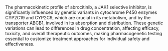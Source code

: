 The pharmacokinetic profile of abrocitinib, a JAK1 selective inhibitor, is significantly influenced by genetic variants in cytochrome P450 enzymes CYP2C19 and CYP2C9, which are crucial in its metabolism, and by the transporter ABCB1, involved in its absorption and distribution. These genetic variations can lead to differences in drug concentration, affecting efficacy, toxicity, and overall therapeutic outcomes, making pharmacogenetic testing essential to customize treatment approaches for individual safety and effectiveness.